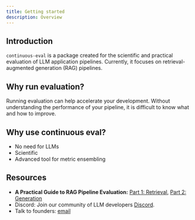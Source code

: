 ```yaml
---
title: Getting started
description: Overview
---
```


## Introduction

`continuous-eval` is a package created for the scientific and practical evaluation of LLM application pipelines. Currently, it focuses on retrieval-augmented generation (RAG) pipelines.

## Why run evaluation?

Running evaluation can help accelerate your development. Without understanding the performance of your pipeline, it is difficult to know what and how to improve.

## Why use continuous eval?

- No need for LLMs
- Scientific
- Advanced tool for metric ensembling

## Resources

- **A Practical Guide to RAG Pipeline Evaluation:** [Part 1: Retrieval](https://medium.com/relari/a-practical-guide-to-rag-pipeline-evaluation-part-1-27a472b09893), [Part 2: Generation](https://medium.com/relari/a-practical-guide-to-rag-evaluation-part-2-generation-c79b1bde0f5d)
- Discord: Join our community of LLM developers [Discord](https://discord.gg/GJnM8SRsHr).
- Talk to founders: [email](founders@relari.ai)
